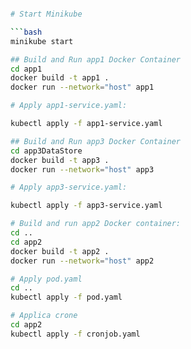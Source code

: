 ```bash

# Start Minikube

```bash
minikube start

## Build and Run app1 Docker Container
cd app1
docker build -t app1 .
docker run --network="host" app1

# Apply app1-service.yaml:

kubectl apply -f app1-service.yaml

## Build and Run app3 Docker Container
cd app3DataStore
docker build -t app3 .
docker run --network="host" app3

# Apply app3-service.yaml:

kubectl apply -f app3-service.yaml

# Build and run app2 Docker container:
cd ..
cd app2
docker build -t app2 .
docker run --network="host" app2

# Apply pod.yaml
cd ..
kubectl apply -f pod.yaml

# Applica crone
cd app2
kubectl apply -f cronjob.yaml
